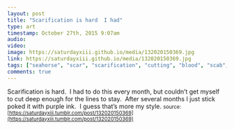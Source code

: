 ```yaml
---
layout: post
title: "Scarification is hard  I had"
type: art
timestamp: October 27th, 2015 9:07am
audio: 
video: 
image: https://saturdayxiii.github.io/media/132020150369.jpg
link: https://saturdayxiii.github.io/media/132020150369.jpg
tags: ["seahorse", "scar", "scarification", "cutting", "blood", "scab", "tattoo", "art"]
comments: true
---
```

Scarification is hard.  I had to do this every month, but couldn’t get myself to cut deep enough for the lines to stay.  After several months I just stick poked it with purple ink.  I guess that’s more my style.
<small>source: [https://saturdayxiii.tumblr.com/post/132020150369](https://saturdayxiii.tumblr.com/post/132020150369)</small>